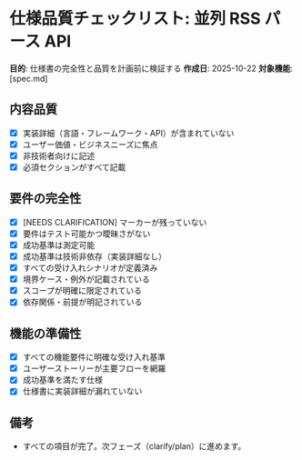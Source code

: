# 仕様品質チェックリスト: 並列 RSS パース API

**目的**: 仕様書の完全性と品質を計画前に検証する
**作成日**: 2025-10-22
**対象機能**: [spec.md]

## 内容品質

- [x] 実装詳細（言語・フレームワーク・API）が含まれていない
- [x] ユーザー価値・ビジネスニーズに焦点
- [x] 非技術者向けに記述
- [x] 必須セクションがすべて記載

## 要件の完全性

- [x] [NEEDS CLARIFICATION] マーカーが残っていない
- [x] 要件はテスト可能かつ曖昧さがない
- [x] 成功基準は測定可能
- [x] 成功基準は技術非依存（実装詳細なし）
- [x] すべての受け入れシナリオが定義済み
- [x] 境界ケース・例外が記載されている
- [x] スコープが明確に限定されている
- [x] 依存関係・前提が明記されている

## 機能の準備性

- [x] すべての機能要件に明確な受け入れ基準
- [x] ユーザーストーリーが主要フローを網羅
- [x] 成功基準を満たす仕様
- [x] 仕様書に実装詳細が漏れていない

## 備考

- すべての項目が完了。次フェーズ（clarify/plan）に進めます。
